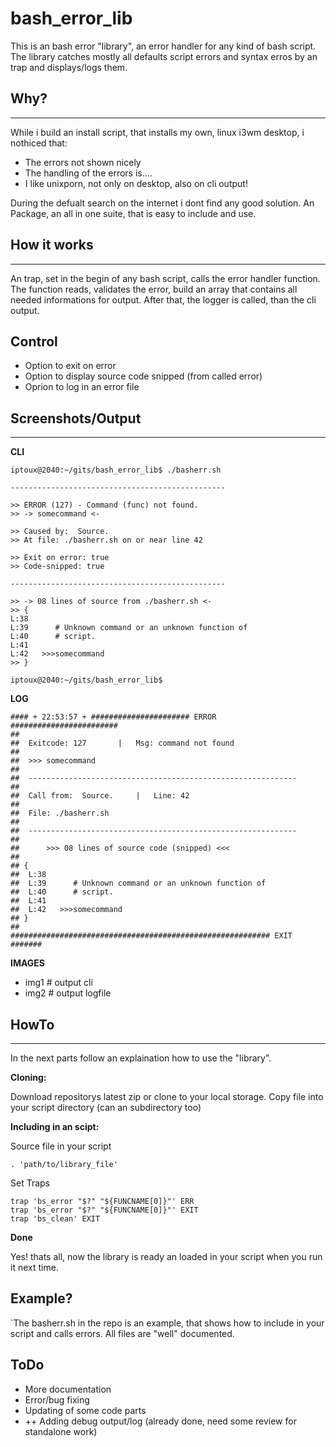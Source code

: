 # bash_error_lib

This is an bash error "library", an error handler for any kind of bash script. The library catches mostly all defaults script errors and syntax erros by an trap and displays/logs them.


## Why?
---
While i build an install script, that installs my own, linux i3wm desktop, i nothiced that:

- The errors not shown nicely
- The handling of the errors is....
- I like unixporn, not only on desktop, also on cli output!

During the defualt search on the internet i dont find any good solution.
An Package, an all in one suite, that is easy to include and use.

## How it works
---
An trap, set in the begin of any bash script, calls the error handler function. The function reads, validates the error, build an array that contains all needed informations for output. After that, the logger is called, than the cli output.

## Control

- Option to exit on error
- Option to display source code snipped (from called error)
- Oprion to log in an error file

## Screenshots/Output
---

**CLI**
```
iptoux@2040:~/gits/bash_error_lib$ ./basherr.sh 

------------------------------------------------

>> ERROR (127) - Command (func) not found.
>> -> somecommand <-

>> Caused by:  Source.
>> At file: ./basherr.sh on or near line 42

>> Exit on error: true
>> Code-snipped: true

------------------------------------------------

>> -> 08 lines of source from ./basherr.sh <-
>> {
L:38      
L:39      # Unknown command or an unknown function of
L:40      # script.
L:41      
L:42   >>>somecommand
>> }

iptoux@2040:~/gits/bash_error_lib$ 
```

**LOG**
```
#### + 22:53:57 + ###################### ERROR ########################
##
##	Exitcode: 127		|	Msg: command not found
##
##	>>> somecommand
##
##	------------------------------------------------------------
##
##	Call from:  Source.		|	Line: 42
##
##	File: ./basherr.sh
##
##	------------------------------------------------------------
##
##		>>> 08 lines of source code (snipped) <<<
##
## {
##	L:38      
##	L:39      # Unknown command or an unknown function of
##	L:40      # script.
##	L:41      
##	L:42   >>>somecommand
## }
##
########################################################## EXIT #######
```

**IMAGES**
- img1        # output cli
- img2        # output logfile

## HowTo
---
In the next parts follow an explaination how to use the "library".

**Cloning:**

Download repositorys latest zip or clone to your local storage.
Copy file into your script directory (can an subdirectory too)

**Including in an scipt:**

Source file in your script

```
. 'path/to/library_file'
```

Set Traps

```
trap 'bs_error "$?" "${FUNCNAME[0]}"' ERR
trap 'bs_error "$?" "${FUNCNAME[0]}"' EXIT
trap 'bs_clean' EXIT
```

**Done**

Yes! thats all, now the library is ready an loaded in your script when you run it next time.

## Example?

`The basherr.sh in the repo is an example, that shows how to include in your script and calls errors. All files are "well" documented.

## ToDo

- More documentation
- Error/bug fixing
- Updating of some code parts
- ++ Adding debug output/log (already done, need some review for standalone work)